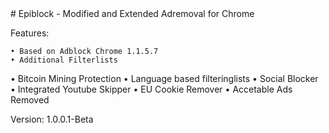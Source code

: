 <meta name="google-site-verification" content="" />
# Epiblock - Modified and Extended Adremoval for Chrome

Features:

	• Based on Adblock Chrome 1.1.5.7
	• Additional Filterlists
  • Bitcoin Mining Protection
	• Language based filteringlists 
	• Social Blocker
	• Integrated Youtube Skipper
  • EU Cookie Remover
  • Accetable Ads Removed

Version: 1.0.0.1-Beta
